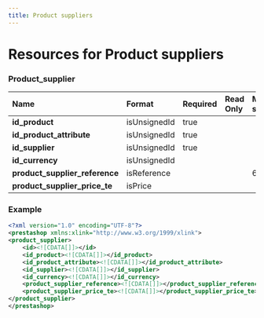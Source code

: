 ```yaml
---
title: Product suppliers
---
```


# Resources for Product suppliers

### Product_supplier

|              Name              |    Format    | Required | Read Only | Max size | Not filterable | Description |
| :----------------------------- | :----------- | :------- | :-------- | :------- | :------------- | :---------- |
| **id_product**                 | isUnsignedId | true     |           |          |                |             |
| **id_product_attribute**       | isUnsignedId | true     |           |          |                |             |
| **id_supplier**                | isUnsignedId | true     |           |          |                |             |
| **id_currency**                | isUnsignedId |          |           |          |                |             |
| **product_supplier_reference** | isReference  |          |           | 64       |                |             |
| **product_supplier_price_te**  | isPrice      |          |           |          |                |             |


### Example

```xml
<?xml version="1.0" encoding="UTF-8"?>
<prestashop xmlns:xlink="http://www.w3.org/1999/xlink">
<product_supplier>
	<id><![CDATA[]]></id>
	<id_product><![CDATA[]]></id_product>
	<id_product_attribute><![CDATA[]]></id_product_attribute>
	<id_supplier><![CDATA[]]></id_supplier>
	<id_currency><![CDATA[]]></id_currency>
	<product_supplier_reference><![CDATA[]]></product_supplier_reference>
	<product_supplier_price_te><![CDATA[]]></product_supplier_price_te>
</product_supplier>
</prestashop>

```

